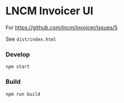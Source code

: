 # LNCM Invoicer UI

For https://github.com/lncm/invoicer/issues/5

See `dist/index.html`

### Develop

```
npm start
```

### Build

```
npm run build
```
